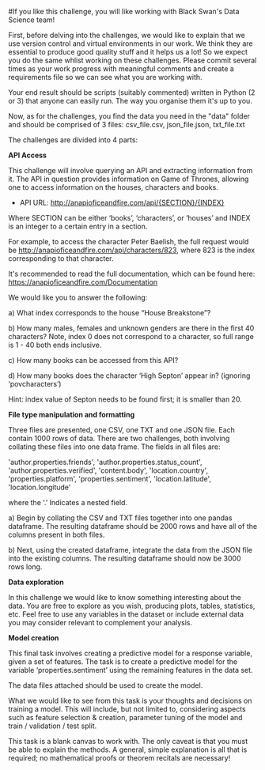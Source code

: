 #If you like this challenge, you will like working with Black Swan's Data Science team!

First, before delving into the challenges, we would like to explain that we use version control and virtual environments in our work. We think they are essential to produce good quality stuff and it helps us a lot! So we expect you do the same whlist working on these challenges. Please commit several times as your work progress with meaningful comments and create a requirements file so we can see what you are working with.

Your end result should be scripts (suitably commented) written in Python (2 or 3) that anyone can easily run. The way you organise them it's up to you.
 
Now, as for the challenges, you find the data you need in the "data" folder and should be comprised of 3 files: csv_file.csv, json_file.json, txt_file.txt

The challenges are divided into 4 parts:

__API Access__

This challenge will involve querying an API and extracting information from it. The API in question provides information on Game of Thrones, allowing one to access information on the houses, characters and books.

* API URL: http://anapioficeandfire.com/api/{SECTION}/{INDEX}

Where SECTION can be either ‘books’, ‘characters’, or ‘houses’ and INDEX is an integer to a certain entry in a section.

For example, to access the character Peter Baelish, the full request would be http://anapioficeandfire.com/api/characters/823, where 823 is the index corresponding to that character. 

It's recommended to read the full documentation, which can be found here: https://anapioficeandfire.com/Documentation

We would like you to answer the following:

a) What index corresponds to the house “House Breakstone”?
 
b) How many males, females and unknown genders are there in the first 40 characters? Note, index 0 does not correspond to a character, so full range is 1 - 40 both ends inclusive. 

c) How many books can be accessed from this API?

d) How many books does the character ‘High Septon’ appear in? (ignoring ‘povcharacters’) 

Hint: index value of Septon needs to be found first; it is smaller than 20.

__File type manipulation and formatting__

Three files are presented, one CSV, one TXT and one JSON file. Each contain 1000 rows of data. There are two challenges, both involving collating these files into one data frame. The fields in all files are:

'author.properties.friends',  'author.properties.status_count',  'author.properties.verified',  'content.body',  'location.country',  'properties.platform',  'properties.sentiment',  'location.latitude',  'location.longitude'

where the ‘.’ Indicates a nested field.
 
a) Begin by collating the CSV and TXT files together into one pandas dataframe. The resulting dataframe should be 2000 rows and have all of the columns present in both files.

b) Next, using the created dataframe, integrate the data from the JSON file into the existing columns. The resulting dataframe should now be 3000 rows long.

__Data exploration__

In this challenge we would like to know something interesting about the data. You are free to explore as you wish, producing plots, tables, statistics, etc. Feel free to use any variables in the dataset or include external data you may consider relevant to complement your analysis.  

__Model creation__

This final task involves creating a predictive model for a response variable, given a set of features. The task is to create a predictive model for the variable ‘properties.sentiment’ using the remaining features in the data set. 

The data files attached should be used to create the model.  

What we would like to see from this task is your thoughts and decisions on training a model. This will include, but not limited to, considering aspects such as feature selection & creation, parameter tuning of the model and train / validation / test split. 

This task is a blank canvas to work with. The only caveat is that you must be able to explain the methods. A general, simple explanation is all that is required; no mathematical proofs or theorem recitals are necessary!